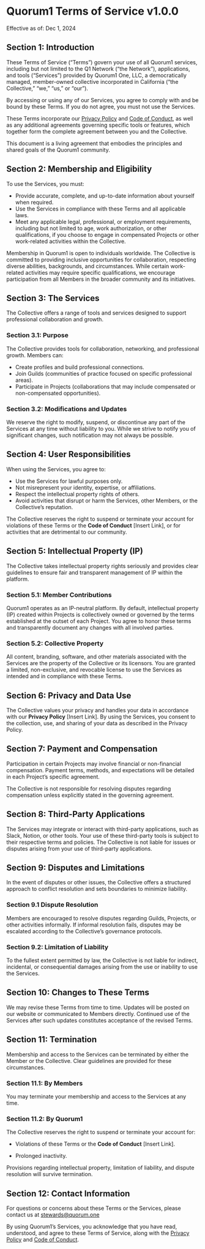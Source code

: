 # **Quorum1 Terms of Service v1.0.0**

Effective as of: Dec 1, 2024

## **Section 1: Introduction**

These Terms of Service (“Terms”) govern your use of all Quorum1 services, including but not limited to the Q1 Network (“the Network”), applications, and tools (“Services”) provided by Quorum1 One, LLC, a democratically managed, member-owned collective incorporated in California (“the Collective,” “we,” “us,” or “our”). 

By accessing or using any of our Services, you agree to comply with and be bound by these Terms. If you do not agree, you must not use the Services.

These Terms incorporate our [Privacy Policy](./privacy-policy.md) and [Code of Conduct](./code-of-conduct.md), as well as any additional agreements governing specific tools or features, which together form the complete agreement between you and the Collective.

This document is a living agreement that embodies the principles and shared goals of the Quorum1 community.

## **Section 2: Membership and Eligibility**

To use the Services, you must:

* Provide accurate, complete, and up-to-date information about yourself when required.  
* Use the Services in compliance with these Terms and all applicable laws.  
* Meet any applicable legal, professional, or employment requirements, including but not limited to age, work authorization, or other qualifications, if you choose to engage in compensated Projects or other work-related activities within the Collective.

Membership in Quorum1 is open to individuals worldwide. The Collective is committed to providing inclusive opportunities for collaboration, respecting diverse abilities, backgrounds, and circumstances. While certain work-related activities may require specific qualifications, we encourage participation from all Members in the broader community and its initiatives.

## **Section 3: The Services**

The Collective offers a range of tools and services designed to support professional collaboration and growth. 

### **Section 3.1: Purpose**

The Collective provides tools for collaboration, networking, and professional growth. Members can:

* Create profiles and build professional connections.  
* Join Guilds (communities of practice focused on specific professional areas).  
* Participate in Projects (collaborations that may include compensated or non-compensated opportunities).

### **Section 3.2: Modifications and Updates**

We reserve the right to modify, suspend, or discontinue any part of the Services at any time without liability to you. While we strive to notify you of significant changes, such notification may not always be possible.

## **Section 4: User Responsibilities**

When using the Services, you agree to:

* Use the Services for lawful purposes only.  
* Not misrepresent your identity, expertise, or affiliations.  
* Respect the intellectual property rights of others.  
* Avoid activities that disrupt or harm the Services, other Members, or the Collective’s reputation.

The Collective reserves the right to suspend or terminate your account for violations of these Terms or the **Code of Conduct** \[Insert Link\], or for activities that are detrimental to our community.

## **Section 5: Intellectual Property (IP)**

The Collective takes intellectual property rights seriously and provides clear guidelines to ensure fair and transparent management of IP within the platform.

### **Section 5.1: Member Contributions**

Quorum1 operates as an IP-neutral platform. By default, intellectual property (IP) created within Projects is collectively owned or governed by the terms established at the outset of each Project. You agree to honor these terms and transparently document any changes with all involved parties.

### **Section 5.2: Collective Property**

All content, branding, software, and other materials associated with the Services are the property of the Collective or its licensors. You are granted a limited, non-exclusive, and revocable license to use the Services as intended and in compliance with these Terms.

## **Section 6: Privacy and Data Use**

The Collective values your privacy and handles your data in accordance with our **Privacy Policy** \[Insert Link\]. By using the Services, you consent to the collection, use, and sharing of your data as described in the Privacy Policy.

## **Section 7: Payment and Compensation**

Participation in certain Projects may involve financial or non-financial compensation. Payment terms, methods, and expectations will be detailed in each Project’s specific agreement.

The Collective is not responsible for resolving disputes regarding compensation unless explicitly stated in the governing agreement.

## **Section 8: Third-Party Applications**

The Services may integrate or interact with third-party applications, such as Slack, Notion, or other tools. Your use of these third-party tools is subject to their respective terms and policies. The Collective is not liable for issues or disputes arising from your use of third-party applications.

## **Section 9: Disputes and Limitations**

In the event of disputes or other issues, the Collective offers a structured approach to conflict resolution and sets boundaries to minimize liability.

### **Section 9.1 Dispute Resolution**

Members are encouraged to resolve disputes regarding Guilds, Projects, or other activities informally. If informal resolution fails, disputes may be escalated according to the Collective’s governance protocols.

### **Section 9.2: Limitation of Liability**

To the fullest extent permitted by law, the Collective is not liable for indirect, incidental, or consequential damages arising from the use or inability to use the Services.

## **Section 10: Changes to These Terms**

We may revise these Terms from time to time. Updates will be posted on our website or communicated to Members directly. Continued use of the Services after such updates constitutes acceptance of the revised Terms.

## **Section 11: Termination**

Membership and access to the Services can be terminated by either the Member or the Collective. Clear guidelines are provided for these circumstances.

### **Section 11.1: By Members**

You may terminate your membership and access to the Services at any time.

### **Section 11.2: By Quorum1**

The Collective reserves the right to suspend or terminate your account for:

* Violations of these Terms or the **Code of Conduct** \[Insert Link\].

* Prolonged inactivity.

Provisions regarding intellectual property, limitation of liability, and dispute resolution will survive termination.

## **Section 12: Contact Information**

For questions or concerns about these Terms or the Services, please contact us at [stewards@quorum.one](mailto:stewards@quorum.one)

By using Quorum1’s Services, you acknowledge that you have read, understood, and agree to these Terms of Service, along with the [Privacy Policy](./privacy-policy.md) and [Code of Conduct](./code-of-conduct.md).
